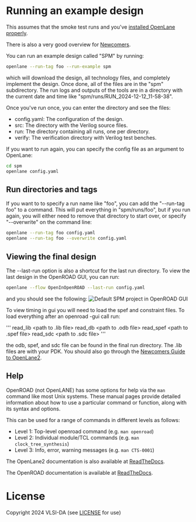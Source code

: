 # Running an example design

This assumes that the smoke test runs and you've [installed OpenLane properly](installation.md).

There is also a very good overview for
[Newcomers](https://openlane2.readthedocs.io/en/latest/getting_started/newcomers/index.html#).

You can run an example design called "SPM" by running:
```bash
openlane --run-tag foo --run-example spm
```
which will download the design, all technology files, and completely implement the design. Once
done, all of the files are in the "spm" subdirectory. The run logs and outputs of the tools are in
a directory with the current date and time like "spm/runs/RUN_2024-12-12_11-58-38".

Once you've run once, you can enter the directory and see the files:
- config.yaml: The configuration of the design.
- src: The directory with the Verilog source files.
- run: The directory containing all runs, one per directory.
- verify: The verification directory with Verilog test benches.

If you want to run again, you can specify the config file as an argument to OpenLane:
```bash
cd spm
openlane config.yaml
```

## Run directories and tags

If you want to to specify a run name like "foo", you can add the "--run-tag foo" to a command. 
This will put everything in "spm/runs/foo", but if you run again, you will either need to remove
that directory to start over, or specify "--overwrite" on the command line:
```bash
openlane --run-tag foo config.yaml
openlane --run-tag foo --overwrite config.yaml
```


## Viewing the final design

The --last-run option is also a shortcut for the last run directory. To view the last design in
the OpenROAD GUI, you can run:
```bash
openlane --flow OpenInOpenROAD --last-run config.yaml
```
and you should see the following:
![Default SPM project in OpenROAD GUI](openlane/openroad_gui_spm.png)

To view timing in gui you will need to load the spef and constraint files. To load everything after an
openroad -gui call run:

'''
read_lib <path to .lib file>
read_db <path to .odb file> 
read_spef <path to .spef file>
read_sdc <path to .sdc file>
'''

the odb, spef, and sdc file can be found in the final run directory. The .lib files are with your PDK.
You should also go through the [Newcomers Guide to
OpenLane2](https://openlane2.readthedocs.io/en/latest/getting_started/newcomers/index.html).

## Help

OpenROAD (not OpenLANE) has some options for help via the ``man`` command like most
Unix systems. These manual pages provide detailed information about how to use
a particular command or function, along with its syntax and options.

This can be used for a range of commands in different levels as follows:
* Level 1: Top-level openroad command (e.g. ``man openroad``)
* Level 2: Individual module/TCL commands (e.g. ``man clock_tree_synthesis``)
* Level 3: Info, error, warning messages (e.g. ``man CTS-0001``)

The OpenLane2 documentation is also available at [ReadTheDocs](https://openlane2.readthedocs.io/en/latest/).

The OpenROAD documentation is available at [ReadTheDocs](https://openroad.readthedocs.io/en/latest/).




# License

Copyright 2024 VLSI-DA (see [LICENSE](LICENSE) for use)
